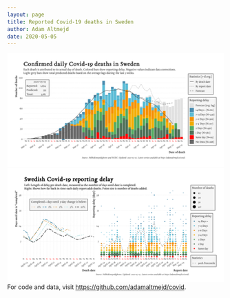 ```yaml
---
layout: page
title: Reported Covid-19 deaths in Sweden
author: Adam Altmejd
date: 2020-05-05
---
```


![Graph of Swedish Covid-19 deaths with reporting delay.](deaths_lag_sweden_2020-05-05.png "Swedish Covid-19 deaths.")
![Graph of Swedish Covid-19 reporting delay in daily deaths.](lag_trend_sweden_2020-05-05.png "Trend in Swedish Covid-19 mortality reporting delay.")
For code and data, visit <https://github.com/adamaltmejd/covid>.
